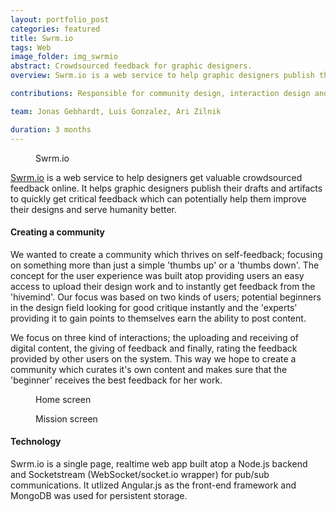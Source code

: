 ```yaml
---
layout: portfolio_post
categories: featured
title: Swrm.io
tags: Web
image_folder: img_swrmio
abstract: Crowdsourced feedback for graphic designers.
overview: Swrm.io is a web service to help graphic designers publish their drafts and artifacts quickly to get critical feedback online.

contributions: Responsible for community design, interaction design and front-end development.

team: Jonas Gebhardt, Luis Gonzalez, Ari Zilnik

duration: 3 months
---
```


<figure class="post-image">
	<img lazysrc="/img/img_swrmio/logo.png">
	<figcaption>Swrm.io</figcaption>
</figure>

[Swrm.io](http://swrm.io) is a web service to help designers get valuable crowdsourced feedback online. It helps graphic designers publish their drafts and artifacts to quickly get critical feedback which can potentially help them improve their designs and serve humanity better.

<h4>Creating a community</h4>

We wanted to create a community which thrives on self-feedback; focusing on something more than just a simple 'thumbs up' or a 'thumbs down'. The concept for the user experience was built atop providing users an easy access to upload their design work and to instantly get feedback from the 'hivemind'. Our focus was based on two kinds of users; potential beginners in the design field looking for good critique instantly and the 'experts' providing it to gain points to themselves earn the ability to post content.

We focus on three kind of interactions; the uploading and receiving of digital content, the giving of feedback and finally, rating the feedback provided by other users on the system. This way we hope to create a community which curates it's own content and makes sure that the 'beginner' receives the best feedback for her work.

<figure class="post-image">
	<img lazysrc="/img/img_swrmio/screencap.png">
	<figcaption>Home screen</figcaption>
</figure>

<figure class="post-image">
	<img lazysrc="/img/img_swrmio/missions.png">
	<figcaption>Mission screen</figcaption>
</figure>

<h4>Technology</h4>

Swrm.io is a single page, realtime web app built atop a Node.js backend and Socketstream (WebSocket/socket.io wrapper) for pub/sub communications. It utlized Angular.js as the front-end framework and MongoDB was used for persistent storage.
